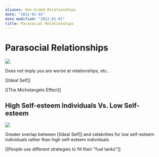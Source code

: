 ```yaml
---
aliases: One-Sided Relationships
date: "2022-01-02"
date modified: "2022-02-01"
title: Parasocial Relationships
---
```


# Parasocial Relationships
![](https://i.imgur.com/5AR3x5S.png)

Does not imply you are worse at relationships, etc..

[[Ideal Self]]

[[The Michelangelo Effect]]

## High Self-esteem Individuals Vs. Low Self-esteem
![](https://i.imgur.com/afCihQy.png)

Greater overlap between [[Ideal Self]] and celebrities for low self-esteem individuals rather than high self-esteem individuals

[[People use different strategies to fill their "fuel tanks"]]
